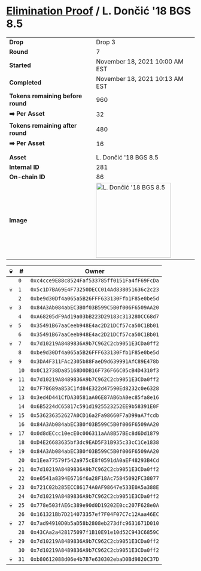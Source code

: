 # [Elimination Proof](./readme.md) / L. Dončić &#039;18 BGS 8.5

|||
|---|---|
| **Drop** | Drop 3 |
| **Round** | 7 |
| **Started** | November 18, 2021 10:00 AM EST |
| **Completed** | November 18, 2021 10:13 AM EST |
| **Tokens remaining before round** | 960 |
| **➡️ Per Asset** | 32 |
| **Tokens remaining after round** | 480 |
| **➡️ Per Asset** | 16 |
| | |
| **Asset** | L. Dončić &#039;18 BGS 8.5 |
| **Internal ID** | 281 |
| **On-chain ID** | 86 |
| **Image** | <img src="https://tcdn.blokpax.com/94d9199b-dc2a-4296-aee4-c874e92cbf74/01074105ac8ca1e1732e037074838332d07e12aa3309e5015da839141b9782fe.jpg" height="200" alt="L. Dončić &#039;18 BGS 8.5" /> |


| 💀 | # | Owner |
| --- | --- | --- |
|  | `0` | `0xc4cce9E88c8524Faf533785ff0151Fa4fF69FcDa` |
| 💀 | `1` | `0x5c1D7BA69E4F73250DECC014Ad838051636c2c23` |
|  | `2` | `0xbe9d30Df4a065a5B26FFF633130Ffb1F85e0be5d` |
| 💀 | `3` | `0x84A3Ab084abEC3B0f03B599C5B0f006F6509AA20` |
|  | `4` | `0xA68205dF9Ad19a03bB223D29183c313280CC68d7` |
| 💀 | `5` | `0x35491B67aaCeeb948E4ac2D21DCf57ca50C1Bb01` |
|  | `6` | `0x35491B67aaCeeb948E4ac2D21DCf57ca50C1Bb01` |
| 💀 | `7` | `0x7d10219A8489836A9b7C962C2cb9051E3CDa0ff2` |
|  | `8` | `0xbe9d30Df4a065a5B26FFF633130Ffb1F85e0be5d` |
| 💀 | `9` | `0x3DA4F311FAc2305b88FaeD9d639991AfC89E478b` |
|  | `10` | `0x0C12738Da85168D0DB16F736F66C05cB4D4310f3` |
| 💀 | `11` | `0x7d10219A8489836A9b7C962C2cb9051E3CDa0ff2` |
|  | `12` | `0x7F78689a853C1fd84E322d47590Ed8232c0e6328` |
| 💀 | `13` | `0x3ed4D441CfDA30581aA06E87AB6bA0ec85fa8e16` |
|  | `14` | `0x6B5224dC65817c591d1925523252EE9b58391E0F` |
| 💀 | `15` | `0x536236352627A0CD16a2Fa98660F7aD99aA7fcdb` |
|  | `16` | `0x84A3Ab084abEC3B0f03B599C5B0f006F6509AA20` |
| 💀 | `17` | `0x0d8dECcc10ecE0c006311aAA8B57BEc8d6Dd1879` |
|  | `18` | `0xD4E26683635bf3dc9EAD5F31B935c33cC1Ce1838` |
| 💀 | `19` | `0x84A3Ab084abEC3B0f03B599C5B0f006F6509AA20` |
|  | `20` | `0x1Eea77579f542a975cE8f0591dA0aEF48293B4Cd` |
| 💀 | `21` | `0x7d10219A8489836A9b7C962C2cb9051E3CDa0ff2` |
|  | `22` | `0xe0541a8394E6716f6a28F18Ac75845092FC38077` |
| 💀 | `23` | `0x721C02b285ECC86174A0AF98647e533E0A5a388E` |
|  | `24` | `0x7d10219A8489836A9b7C962C2cb9051E3CDa0ff2` |
| 💀 | `25` | `0x778e503fAE6c389e90d0D19202E0cc207F628e0A` |
|  | `26` | `0x161321Bb7D214073357ef7F04F07C7c12Aaa46EC` |
| 💀 | `27` | `0x7ad94910D0b5aD58b2808eb273dfc9631671D010` |
|  | `28` | `0x43CAa2a428175097f1B10E91e10d52C943C6859C` |
| 💀 | `29` | `0x7d10219A8489836A9b7C962C2cb9051E3CDa0ff2` |
|  | `30` | `0x7d10219A8489836A9b7C962C2cb9051E3CDa0ff2` |
| 💀 | `31` | `0xb80612088d06e4b7B7e630302ebaD0Bd9820C37D` |
